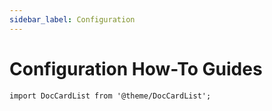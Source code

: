 ```yaml
---
sidebar_label: Configuration
---
```


# Configuration How-To Guides

```mdx-code-block
import DocCardList from '@theme/DocCardList';
```

<DocCardList />
